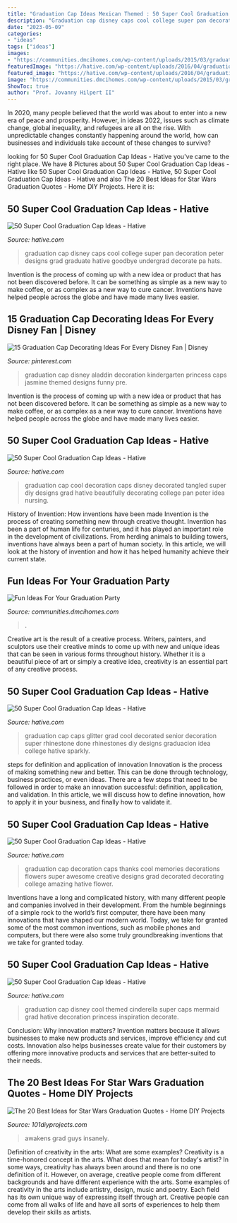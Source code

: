 ```yaml
---
title: "Graduation Cap Ideas Mexican Themed : 50 Super Cool Graduation Cap Ideas"
description: "Graduation cap disney caps cool college super pan decoration peter designs grad graduate hative goodbye undergrad decorate pa hats"
date: "2023-05-09"
categories:
- "ideas"
tags: ["ideas"]
images:
- "https://communities.dmcihomes.com/wp-content/uploads/2015/03/graduation-food-ideas.jpg"
featuredImage: "https://hative.com/wp-content/uploads/2016/04/graduation-caps/29-super-cool-graduation-cap-ideas.jpg"
featured_image: "https://hative.com/wp-content/uploads/2016/04/graduation-caps/29-super-cool-graduation-cap-ideas.jpg"
image: "https://communities.dmcihomes.com/wp-content/uploads/2015/03/graduation-food-ideas.jpg"
ShowToc: true
author: "Prof. Jovanny Hilpert II"
---
```



In 2020, many people believed that the world was about to enter into a new era of peace and prosperity. However, in ideas 2022, issues such as climate change, global inequality, and refugees are all on the rise. With unpredictable changes constantly happening around the world, how can businesses and individuals take account of these changes to survive?

	

		
looking for 50 Super Cool Graduation Cap Ideas - Hative you've came to the right place. We have 8 Pictures about 50 Super Cool Graduation Cap Ideas - Hative like 50 Super Cool Graduation Cap Ideas - Hative, 50 Super Cool Graduation Cap Ideas - Hative and also The 20 Best Ideas for Star Wars Graduation Quotes - Home DIY Projects. Here it is:
		
    
## 50 Super Cool Graduation Cap Ideas - Hative

<img loading=lazy src="https://hative.com/wp-content/uploads/2016/04/graduation-caps/12-super-cool-graduation-cap-ideas.jpg" onerror="this.onerror=null;this.src='https://tse1.mm.bing.net/th?id=OIP.sDoolAXRB_0iAoLZikERXgHaJf&amp;pid=15.1';" alt="50 Super Cool Graduation Cap Ideas - Hative">

_Source: hative.com_

>graduation cap disney caps cool college super pan decoration peter designs grad graduate hative goodbye undergrad decorate pa hats. 

	

Invention is the process of coming up with a new idea or product that has not been discovered before. It can be something as simple as a new way to make coffee, or as complex as a new way to cure cancer. Inventions have helped people across the globe and have made many lives easier.

    
## 15 Graduation Cap Decorating Ideas For Every Disney Fan | Disney

<img loading=lazy src="https://i.pinimg.com/736x/54/be/e9/54bee9f0fecabdd831013274dcad1bf6.jpg" onerror="this.onerror=null;this.src='https://tse4.mm.bing.net/th?id=OIP.SdU1QeEWv4bS2g9nSq8J_AHaJ3&amp;pid=15.1';" alt="15 Graduation Cap Decorating Ideas For Every Disney Fan | Disney">

_Source: pinterest.com_

>graduation cap disney aladdin decoration kindergarten princess caps jasmine themed designs funny pre. 

	

Invention is the process of coming up with a new idea or product that has not been discovered before. It can be something as simple as a new way to make coffee, or as complex as a new way to cure cancer. Inventions have helped people across the globe and have made many lives easier.

    
## 50 Super Cool Graduation Cap Ideas - Hative

<img loading=lazy src="https://hative.com/wp-content/uploads/2016/04/graduation-caps/11-super-cool-graduation-cap-ideas.jpg" onerror="this.onerror=null;this.src='https://tse4.mm.bing.net/th?id=OIP.hhSVYDoCzhbFwl5Owkul_AHaHa&amp;pid=15.1';" alt="50 Super Cool Graduation Cap Ideas - Hative">

_Source: hative.com_

>graduation cap cool decoration caps disney decorated tangled super diy designs grad hative beautifully decorating college pan peter idea nursing. 

	

History of Invention: How inventions have been made
Invention is the process of creating something new through creative thought. Invention has been a part of human life for centuries, and it has played an important role in the development of civilizations. From herding animals to building towers, inventions have always been a part of human society. In this article, we will look at the history of invention and how it has helped humanity achieve their current state.

    
## Fun Ideas For Your Graduation Party

<img loading=lazy src="https://communities.dmcihomes.com/wp-content/uploads/2015/03/graduation-food-ideas.jpg" onerror="this.onerror=null;this.src='https://tse3.mm.bing.net/th?id=OIP.UHToK7XT43exBI32VBc7rgHaJ3&amp;pid=15.1';" alt="Fun Ideas For Your Graduation Party">

_Source: communities.dmcihomes.com_

>. 

	

Creative art is the result of a creative process. Writers, painters, and sculptors use their creative minds to come up with new and unique ideas that can be seen in various forms throughout history. Whether it is a beautiful piece of art or simply a creative idea, creativity is an essential part of any creative process.

    
## 50 Super Cool Graduation Cap Ideas - Hative

<img loading=lazy src="https://hative.com/wp-content/uploads/2016/04/graduation-caps/29-super-cool-graduation-cap-ideas.jpg" onerror="this.onerror=null;this.src='https://tse3.mm.bing.net/th?id=OIP.wGjxiClieYNM1PlY1yNDnQHaIh&amp;pid=15.1';" alt="50 Super Cool Graduation Cap Ideas - Hative">

_Source: hative.com_

>graduation cap caps glitter grad cool decorated senior decoration super rhinestone done rhinestones diy designs graduacion idea college hative sparkly. 

	

steps for definition and application of innovation
Innovation is the process of making something new and better. This can be done through technology, business practices, or even ideas. There are a few steps that need to be followed in order to make an innovation successful: definition, application, and validation. In this article, we will discuss how to define innovation, how to apply it in your business, and finally how to validate it.

    
## 50 Super Cool Graduation Cap Ideas - Hative

<img loading=lazy src="https://hative.com/wp-content/uploads/2016/04/graduation-caps/3-super-cool-graduation-cap-ideas.jpg" onerror="this.onerror=null;this.src='https://tse1.mm.bing.net/th?id=OIP.64HUfr-f25Wudp2xwjqhOwHaHa&amp;pid=15.1';" alt="50 Super Cool Graduation Cap Ideas - Hative">

_Source: hative.com_

>graduation cap decoration caps thanks cool memories decorations flowers super awesome creative designs grad decorated decorating college amazing hative flower. 

	

Inventions have a long and complicated history, with many different people and companies involved in their development. From the humble beginnings of a simple rock to the world’s first computer, there have been many innovations that have shaped our modern world. Today, we take for granted some of the most common inventions, such as mobile phones and computers, but there were also some truly groundbreaking inventions that we take for granted today.

    
## 50 Super Cool Graduation Cap Ideas - Hative

<img loading=lazy src="https://hative.com/wp-content/uploads/2016/04/graduation-caps/14-super-cool-graduation-cap-ideas.jpg" onerror="this.onerror=null;this.src='https://tse3.mm.bing.net/th?id=OIP.hPI7jkDREYE_hcuMduLVSgHaHa&amp;pid=15.1';" alt="50 Super Cool Graduation Cap Ideas - Hative">

_Source: hative.com_

>graduation cap disney cool themed cinderella super caps mermaid grad hative decoration princess inspiration decorate. 

	

Conclusion: Why innovation matters?
Invention matters because it allows businesses to make new products and services, improve efficiency and cut costs. Innovation also helps businesses create value for their customers by offering more innovative products and services that are better-suited to their needs.

    
## The 20 Best Ideas For Star Wars Graduation Quotes - Home DIY Projects

<img loading=lazy src="https://101diyprojects.com/wp-content/uploads/2019/08/star-wars-graduation-quotes-awesome-27-fandom-inspired-graduation-cap-ideas-of-star-wars-graduation-quotes.jpg" onerror="this.onerror=null;this.src='https://tse4.mm.bing.net/th?id=OIP.xo6wIomqv2ItFuokC6pj2gHaJ4&amp;pid=15.1';" alt="The 20 Best Ideas for Star Wars Graduation Quotes - Home DIY Projects">

_Source: 101diyprojects.com_

>awakens grad guys insanely. 

	

Definition of creativity in the arts: What are some examples?
Creativity is a time-honored concept in the arts. What does that mean for today's artist? In some ways, creativity has always been around and there is no one definition of it. However, on average, creative people come from different backgrounds and have different experience with the arts. 
Some examples of creativity in the arts include artistry, design, music and poetry. Each field has its own unique way of expressing itself through art. Creative people can come from all walks of life and have all sorts of experiences to help them develop their skills as artists.

